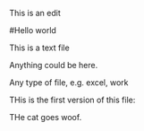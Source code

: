 This is an edit

#Hello world

This is a text file

Anything could be here.

Any type of file, e.g. excel, work


THis is the first version of this file:

THe cat goes woof.


